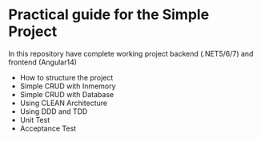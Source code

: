 # Practical guide for the Simple Project
In this repository have complete working project backend (.NET5/6/7) and frontend (Angular14)
- How to structure the project
- Simple CRUD with Inmemory
- Simple CRUD with Database
- Using CLEAN Architecture
- Using DDD and TDD
- Unit Test
- Acceptance Test
